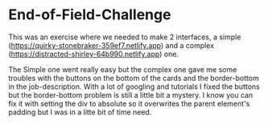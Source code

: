 # End-of-Field-Challenge

This was an exercise where we needed to make 2 interfaces, a simple (https://quirky-stonebraker-359ef7.netlify.app) and a complex (https://distracted-shirley-64b990.netlify.app) one.

The Simple one went really easy but the complex one gave me some troubles with the buttons on the bottom of the cards and the border-bottom in the job-description.
With a lot of googling and tutorials I fixed the buttons but the border-bottom problem is still a little bit a mystery. I know you can fix it with setting the div to absolute so it overwrites the parent element's padding but I was in a litte bit of time need.
